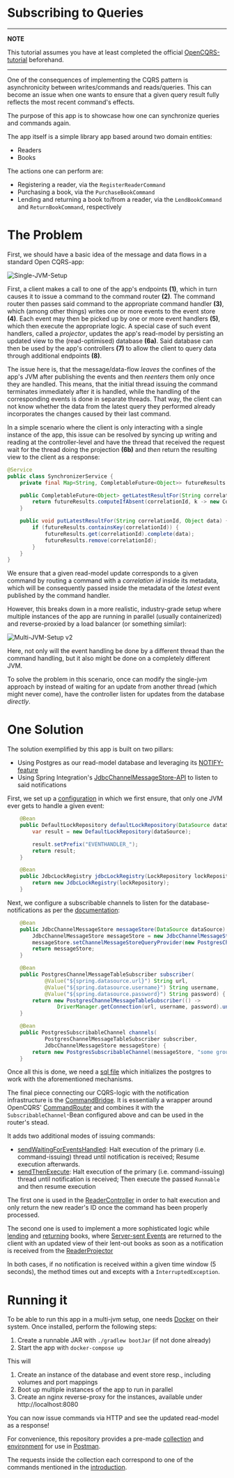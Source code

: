 
# Subscribing to Queries

---
**NOTE**

This tutorial assumes you have at least completed the official [OpenCQRS-tutorial](https://docs.opencqrs.com/tutorials/) beforehand.

---

One of the consequences of implementing the CQRS pattern is asynchronicity between writes/commands and reads/queries. 
This can become an issue when one wants to ensure that a given query result fully reflects the most recent command's effects.

The purpose of this app is to showcase how one can synchronize queries and commands again.

The app itself is a simple library app based around two domain entities:

- Readers
- Books

The actions one can perform are:

- Registering a reader, via the ``RegisterReaderCommand``
- Purchasing a book, via the ``PurchaseBookCommand``
- Lending and returning a book to/from a reader, via the ``LendBookCommand`` and ``ReturnBookCommand``, respectively

# The Problem

First, we should have a basic idea of the message and data flows in a standard Open CQRS-app:

![Single-JVM-Setup](diagrams/Single-JVM-Setup.svg)

First, a client makes a call to one of the app's endpoints **(1)**, which in turn causes it to issue a command to the command router **(2)**.
The command router then passes said command to the appropriate command handler **(3)**, which (among other things) writes one or more events to the event store **(4)**.
Each event may then be picked up by one or more event handlers **(5)**, which then execute the appropriate logic. A special case of such event handlers, called a _projector_,
updates the app's read-model by persisting an updated view to the (read-optimised) database **(6a)**. 
Said database can then be used by the app's controllers **(7)** to allow the client to query data through additional endpoints **(8)**.

The issue here is, that the message/data-flow *leaves* the confines of the app's JVM after publishing the events and then *reenters* them only once they are handled.
This means, that the initial thread issuing the command terminates immediately after it is handled, while the handling of the corresponding events is done in separate threads.
That way, the client can not know whether the data from the latest query they performed already incorporates the changes caused by their last command.

In a simple scenario where the client is only interacting with a single instance of the app, this issue can be resolved by syncing up writing and reading at the controller-level
and have the thread that received the request wait for the thread doing the projection **(6b)** and _then_ return the resulting view to the client as a response:
```java
@Service
public class SynchronizerService {
    private final Map<String, CompletableFuture<Object>> futureResults = new ConcurrentHashMap<>();

    public CompletableFuture<Object> getLatestResultFor(String correlationId) {
        return futureResults.computeIfAbsent(correlationId, k -> new CompletableFuture<>());
    }

    public void putLatestResultFor(String correlationId, Object data) {
        if (futureResults.containsKey(correlationId)) {
            futureResults.get(correlationId).complete(data);
            futureResults.remove(correlationId);
        }
    }
}
```
We ensure that a given read-model update corresponds to a given command by routing a command with a *correlation id* inside its metadata, which will be consequently passed inside the metadata of the *latest* event published by the command handler.

However, this breaks down in a more realistic, industry-grade setup where multiple instances of the app are running in parallel (usually containerized) and reverse-proxied by a load balancer (or something similar):

![Multi-JVM-Setup v2](diagrams/Multi-JVM-Setup.v2.svg)

Here, not only will the event handling be done by a different thread than the command handling, but it also might be done on a completely different JVM.

To solve the problem in this scenario, once can modify the single-jvm approach by instead of waiting for an update from another thread (which might never come), have the controller listen for updates from the database *directly*.

# One Solution

The solution exemplified by this app is built on two pillars:

- Using Postgres as our read-model database and leveraging its [NOTIFY-feature](https://www.postgresql.org/docs/current/sql-notify.html)
- Using Spring Integration's [JdbcChannelMessageStore-API](https://docs.spring.io/spring-integration/reference/jdbc/message-store.html) to listen to said notifications

First, we set up a [configuration](src/main/java/com/example/cqrs/configuration/CqrsConfiguration.java) in which we first ensure, that only one JVM ever gets to handle a given event:

```java
    @Bean
    public DefaultLockRepository defaultLockRepository(DataSource dataSource) {
        var result = new DefaultLockRepository(dataSource);

        result.setPrefix("EVENTHANDLER_");
        return result;
    }

    @Bean
    public JdbcLockRegistry jdbcLockRegistry(LockRepository lockRepository) {
        return new JdbcLockRegistry(lockRepository);
    }
```

Next, we configure a subscribable channels to listen for the database-notifications as per the [documentation](https://docs.spring.io/spring-integration/reference/jdbc/message-store.html#postgresql-push):

```java
    @Bean
    public JdbcChannelMessageStore messageStore(DataSource dataSource) {
        JdbcChannelMessageStore messageStore = new JdbcChannelMessageStore(dataSource);
        messageStore.setChannelMessageStoreQueryProvider(new PostgresChannelMessageStoreQueryProvider());
        return messageStore;
    }

    @Bean
    public PostgresChannelMessageTableSubscriber subscriber(
            @Value("${spring.datasource.url}") String url,
            @Value("${spring.datasource.username}") String username,
            @Value("${spring.datasource.password}") String password) {
        return new PostgresChannelMessageTableSubscriber(() ->
                DriverManager.getConnection(url, username, password).unwrap(PgConnection.class));
    }

    @Bean
    public PostgresSubscribableChannel channels(
            PostgresChannelMessageTableSubscriber subscriber,
            JdbcChannelMessageStore messageStore) {
        return new PostgresSubscribableChannel(messageStore, "some group", subscriber);
    }
```

Once all this is done, we need a [sql file](schema.sql) which initializes the postgres to work with the aforementioned mechanisms.

The final piece connecting our CQRS-logic with the notification infrastructure is the [CommandBridge](src/main/java/com/example/cqrs/async/CommandBridge.java).
It is essentially a wrapper around OpenCQRS' [CommandRouter](https://github.com/open-cqrs/opencqrs/blob/main/framework/src/main/java/com/opencqrs/framework/command/CommandRouter.java)
and combines it with the `SubscribableChannel`-Bean configured above and can be used in the router's stead.

It adds two additional modes of issuing commands:

- [sendWaitingForEventsHandled](src/main/java/com/example/cqrs/async/CommandBridge.java#L54): Halt execution of the primary (i.e. command-issuing) thread until notification is received; Resume execution afterwards.
- [sendThenExecute](src/main/java/com/example/cqrs/async/CommandBridge.java#L103): Halt execution of the primary (i.e. command-issuing) thread until notification is received; Then execute the passed `Runnable` and then resume execution

The first one is used in the [ReaderController](src/main/java/com/example/cqrs/rest/ReaderController.java#L31) in order to halt execution and only return the new reader's ID once the command has been properly processed.

The second one is used to implement a more sophisticated logic while [lending](src/main/java/com/example/cqrs/rest/BookController.java#37) and [returning](src/main/java/com/example/cqrs/rest/BookController.java#58) books,
where [Server-sent Events](https://developer.mozilla.org/en-US/docs/Web/API/Server-sent_events) are returned to the client with an updated view of their lent-out books as soon as a notification is received from the [ReaderProjector](src/main/java/com/example/cqrs/domain/ReaderProjector.java)

In both cases, if no notification is received within a given time window (5 seconds), the method times out and excepts with a `InterruptedException`.

# Running it

To be able to run this app in a multi-jvm setup, one needs [Docker](https://www.docker.com/products/docker-desktop/) on their system.
Once installed, perform the following steps:

1. Create a runnable JAR with ``./gradlew bootJar`` (if not done already)
2. Start the app with ``docker-compose up``

This will

1. Create an instance of the database and event store resp., including volumes and port mappings
2. Boot up multiple instances of the app to run in parallel
3. Create an nginx reverse-proxy for the instances, available under http://localhost:8080

You can now issue commands via HTTP and see the updated read-model as a response!

For convenience, this repository provides a pre-made [collection](postman/OpenCQRS%20-%20Sample%2002.postman_collection.json) and [environment](postman/OpenCQRS%20-%20Sample%2002.postman_environment.json)
for use in [Postman](https://www.postman.com/downloads/).

The requests inside the collection each correspond to one of the commands mentioned in the [introduction](#introduction).